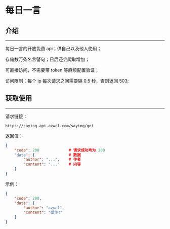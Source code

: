 # 每日一言

## 介绍
---
每日一言的开放免费 api；供自己以及他人使用；

存储数万条名言警句；日后还会爬取增加；

可直接访问，不需要带 token 等麻烦配置验证；

访问限制：每个 ip 每次请求之间需要隔 0.5 秒，否则返回 503;  

## 获取使用
---
请求链接：  

```
https://saying.api.azwcl.com/saying/get
```

返回值：

```json
{
    "code": 200             # 请求成功均为 200
    "data": {               # 数据
        "author": "...",    # 作者
        "content": "..."    # 内容
    }
}
```

示例：

```json
{
    "code": 200,
    "data": {
        "author": "azwcl",
        "content": "爱你!"
    }
}
```
